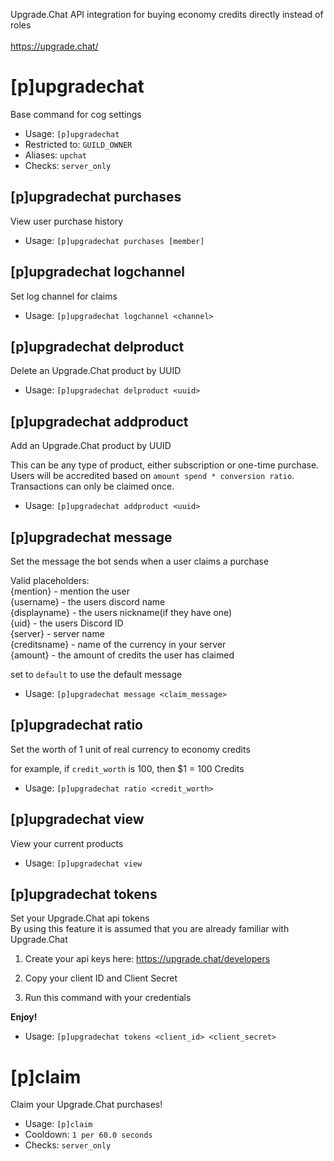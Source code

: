 Upgrade.Chat API integration for buying economy credits directly instead of roles<br/><br/>https://upgrade.chat/

# [p]upgradechat
Base command for cog settings<br/>
 - Usage: `[p]upgradechat`
 - Restricted to: `GUILD_OWNER`
 - Aliases: `upchat`
 - Checks: `server_only`
## [p]upgradechat purchases
View user purchase history<br/>
 - Usage: `[p]upgradechat purchases [member]`
## [p]upgradechat logchannel
Set log channel for claims<br/>
 - Usage: `[p]upgradechat logchannel <channel>`
## [p]upgradechat delproduct
Delete an Upgrade.Chat product by UUID<br/>
 - Usage: `[p]upgradechat delproduct <uuid>`
## [p]upgradechat addproduct
Add an Upgrade.Chat product by UUID<br/>

This can be any type of product, either subscription or one-time purchase.<br/>
Users will be accredited based on `amount spend * conversion ratio`.<br/>
Transactions can only be claimed once.<br/>
 - Usage: `[p]upgradechat addproduct <uuid>`
## [p]upgradechat message
Set the message the bot sends when a user claims a purchase<br/>

Valid placeholders:<br/>
{mention} - mention the user<br/>
{username} - the users discord name<br/>
{displayname} - the users nickname(if they have one)<br/>
{uid} - the users Discord ID<br/>
{server} - server name<br/>
{creditsname} - name of the currency in your server<br/>
{amount} - the amount of credits the user has claimed<br/>

set to `default` to use the default message<br/>
 - Usage: `[p]upgradechat message <claim_message>`
## [p]upgradechat ratio
Set the worth of 1 unit of real currency to economy credits<br/>

for example, if `credit_worth` is 100, then $1 = 100 Credits<br/>
 - Usage: `[p]upgradechat ratio <credit_worth>`
## [p]upgradechat view
View your current products<br/>
 - Usage: `[p]upgradechat view`
## [p]upgradechat tokens
Set your Upgrade.Chat api tokens<br/>
By using this feature it is assumed that you are already familiar with Upgrade.Chat<br/>

1. Create your api keys here: https://upgrade.chat/developers<br/>

2. Copy your client ID and Client Secret<br/>

3. Run this command with your credentials<br/>

**Enjoy!**<br/>
 - Usage: `[p]upgradechat tokens <client_id> <client_secret>`
# [p]claim
Claim your Upgrade.Chat purchases!<br/>
 - Usage: `[p]claim`
 - Cooldown: `1 per 60.0 seconds`
 - Checks: `server_only`
